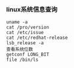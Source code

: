 ### linux系统信息查询

```
uname -a
cat /pro/version
cat /etc/issue
cat /etc/redhat-release
lsb_release -a
查看系统位数
getconf LONG_BIT
file /bin/ls

```
